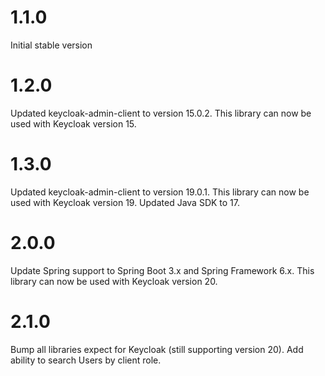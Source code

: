 # 1.1.0

Initial stable version

# 1.2.0

Updated keycloak-admin-client to version 15.0.2. This library can now be used with Keycloak version 15.

# 1.3.0

Updated keycloak-admin-client to version 19.0.1. This library can now be used with Keycloak version 19.
Updated Java SDK to 17.

# 2.0.0

Update Spring support to Spring Boot 3.x and Spring Framework 6.x.
This library can now be used with Keycloak version 20.

# 2.1.0

Bump all libraries expect for Keycloak (still supporting version 20).
Add ability to search Users by client role.

